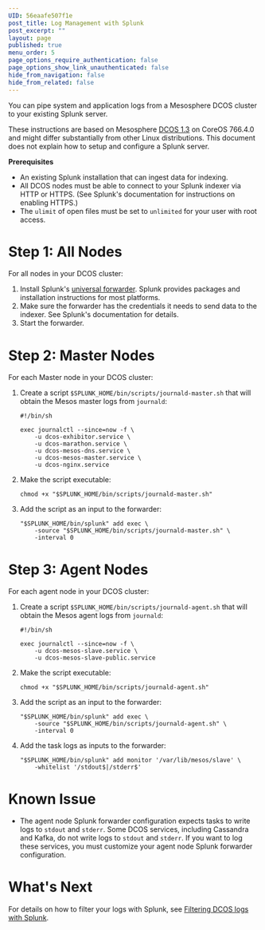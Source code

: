 ```yaml
---
UID: 56eaafe507f1e
post_title: Log Management with Splunk
post_excerpt: ""
layout: page
published: true
menu_order: 5
page_options_require_authentication: false
page_options_show_link_unauthenticated: false
hide_from_navigation: false
hide_from_related: false
---
```

You can pipe system and application logs from a Mesosphere DCOS cluster to your existing Splunk server.

These instructions are based on Mesosphere [DCOS 1.3][1] on CoreOS 766.4.0 and might differ substantially from other Linux distributions. This document does not explain how to setup and configure a Splunk server.

**Prerequisites**

*   An existing Splunk installation that can ingest data for indexing.
*   All DCOS nodes must be able to connect to your Splunk indexer via HTTP or HTTPS. (See Splunk's documentation for instructions on enabling HTTPS.) 
*   The `ulimit` of open files must be set to `unlimited` for your user with root access.

# Step 1: All Nodes

For all nodes in your DCOS cluster:

1.  Install Splunk's [universal forwarder][2]. Splunk provides packages and installation instructions for most platforms.
2.  Make sure the forwarder has the credentials it needs to send data to the indexer. See Splunk's documentation for details.
3.  Start the forwarder.

# Step 2: Master Nodes

For each Master node in your DCOS cluster:

1.  Create a script `$SPLUNK_HOME/bin/scripts/journald-master.sh` that will obtain the Mesos master logs from `journald`:
    
        #!/bin/sh
        
        exec journalctl --since=now -f \
            -u dcos-exhibitor.service \
            -u dcos-marathon.service \
            -u dcos-mesos-dns.service \
            -u dcos-mesos-master.service \
            -u dcos-nginx.service
        

2.  Make the script executable:
    
        chmod +x "$SPLUNK_HOME/bin/scripts/journald-master.sh"
        

3.  Add the script as an input to the forwarder:
    
        "$SPLUNK_HOME/bin/splunk" add exec \
            -source "$SPLUNK_HOME/bin/scripts/journald-master.sh" \
            -interval 0
        

# Step 3: Agent Nodes

For each agent node in your DCOS cluster:

1.  Create a script `$SPLUNK_HOME/bin/scripts/journald-agent.sh` that will obtain the Mesos agent logs from `journald`:
    
        #!/bin/sh
        
        exec journalctl --since=now -f \
            -u dcos-mesos-slave.service \
            -u dcos-mesos-slave-public.service
        

2.  Make the script executable:
    
        chmod +x "$SPLUNK_HOME/bin/scripts/journald-agent.sh"
        

3.  Add the script as an input to the forwarder:
    
        "$SPLUNK_HOME/bin/splunk" add exec \
            -source "$SPLUNK_HOME/bin/scripts/journald-agent.sh" \
            -interval 0
        

4.  Add the task logs as inputs to the forwarder:
    
        "$SPLUNK_HOME/bin/splunk" add monitor '/var/lib/mesos/slave' \
            -whitelist '/stdout$|/stderr$'
        

# Known Issue

*   The agent node Splunk forwarder configuration expects tasks to write logs to `stdout` and `stderr`. Some DCOS services, including Cassandra and Kafka, do not write logs to `stdout` and `stderr`. If you want to log these services, you must customize your agent node Splunk forwarder configuration.

# What's Next

For details on how to filter your logs with Splunk, see [Filtering DCOS logs with Splunk][3].

 [1]: ../release-notes/community-edition/1-3/
 [2]: http://www.splunk.com/en_us/download/universal-forwarder.html
 [3]: ../../logging/filter-splunk/